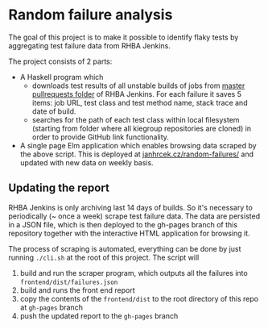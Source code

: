 # Random failure analysis

The goal of this project is to make it possible to identify flaky tests by aggregating test failure data from RHBA Jenkins.

The project consists of 2 parts:
- A Haskell program which
    - downloads test results of all unstable builds of jobs from [master pullrequests folder](https://rhba-jenkins.rhev-ci-vms.eng.rdu2.redhat.com/job/KIE/job/master/job/pullrequest/) of RHBA Jenkins. For each failure it saves 5 items: job URL, test class and test method name, stack trace and date of build.
    - searches for the path of each test class within local filesystem (starting from folder where all kiegroup repositories are cloned) in order to provide GitHub link functionality.
- A single page Elm application which enables browsing data scraped by the above script. This is deployed at [janhrcek.cz/random-failures/](http://janhrcek.cz/random-failures/) and updated with new data on weekly basis.

## Updating the report

RHBA Jenkins is only archiving last 14 days of builds. So it's necessary to periodically (~ once a week) scrape test failure data. The data are persisted in a JSON file, which is then deployed to the gh-pages branch of this repository together with the interactive HTML application for browsing it.

The process of scraping is automated, everything can be done by just running `./cli.sh` at the root of this project. The script will
1. build and run the scraper program, which outputs all the failures into `frontend/dist/failures.json`
2. build and runs the front end report
3. copy the contents of the `frontend/dist` to the root directory of this repo at `gh-pages` branch
4. push the updated report to the `gh-pages` branch
